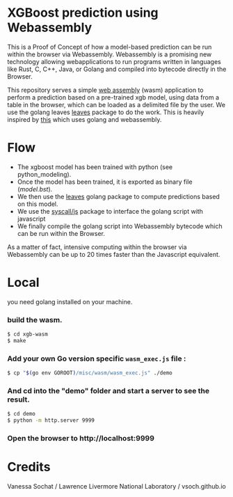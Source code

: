 # XGBoost prediction using Webassembly
This is a Proof of Concept of how a model-based prediction can be run within the browser via Webassembly.
Webassembly is a promising new technology allowing webapplications to run programs written in languages like Rust, C, C++, Java, or Golang and compiled into bytecode  directly in the Browser.

This repository serves a simple [web assembly](https://webassembly.org/) (wasm) application 
to perform a prediction based on a pre-trained xgb model, using data from a table in the browser, which can be loaded as a delimited file
by the user. We use the golang leaves  [leaves](https://gowalker.org/github.com/dmitryikh/leaves) package to do
the work. This is heavily inspired by  [this](https://vsoch.github.io/regression-wasm/) which uses golang and webassembly.

# Flow
- The xgboost model has been trained with python (see python_modeling).
- Once the model has been trained, it is exported as  binary file (*model.bst*).
- We then use the  [leaves](https://github.com/sajari/regression) golang package to compute predictions based on this model.
- We use the [syscall/js](https://golang.org/pkg/syscall/js/) package to interface the golang script with javascript
- We finally compile the golang script into Webassembly bytecode which can be run within the Browser.

As a matter of fact, intensive computing within the browser via Webassembly can be up to 20 times faster than the Javascript equivalent.


# Local

you need golang installed on your machine.

### build the wasm.

```bash
$ cd xgb-wasm
$ make
```

### Add your own Go version specific `wasm_exec.js` file :

```bash
$ cp "$(go env GOROOT)/misc/wasm/wasm_exec.js" ./demo
```

### And cd into the "demo" folder and start a server to see the result.

```bash
$ cd demo
$ python -m http.server 9999
```

### Open the browser to http://localhost:9999


# Credits
Vanessa Sochat / Lawrence Livermore National Laboratory /  vsoch.github.io
